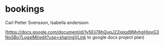 # bookings
Carl Petter Svensson, Isabella andersson

[https://docs.google.com/document/d/1y5Eij78hQyqJ22jqjgd9MyhgHIqvG3NoSBo7LugslMI/edit?usp=sharing](Link to google docs project plan)
